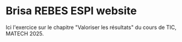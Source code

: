 # Brisa REBES ESPI website

Ici l'exercice sur le chapitre "Valoriser les résultats" du cours de TIC, MATECH 2025.
